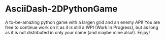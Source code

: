 # AsciiDash-2DPythonGame
A to-be-amazing python game with a largen grid and an enemy API!
You are free to continue work on it as it is still a WPI (Work In Progress), but as long as it is not distributed in only your name (and maybe mine also!).
Enjoy!
